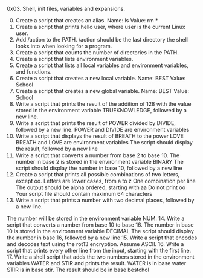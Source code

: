 0x03. Shell, init files, variables and expansions.

0. Create a script that creates an alias.
	Name: ls
	Value: rm *
1. Create a script that prints hello user, where user is the current Linux user.
2. Add /action to the PATH. /action should be the last directory the shell looks into when looking for a program.
3. Create a script that counts the number of directories in the PATH.
4. Create a script that lists environment variables.
5. Create a script that lists all local variables and environment variables, and functions.
6. Create a script that creates a new local variable.
		Name: BEST
		Value: School
7. Create a script that creates a new global variable.
	Name: BEST
	Value: School
8. Write a script that prints the result of the addition of 128 with the value stored in the environment variable TRUEKNOWLEDGE, followed by a new line.
9. Write a script that prints the result of POWER divided by DIVIDE, followed by a new line.
	POWER and DIVIDE are environment variables
10. Write a script that displays the result of BREATH to the power LOVE
	BREATH and LOVE are environment variables
	The script should display the result, followed by a new line
11. Write a script that converts a number from base 2 to base 10.
	The number in base 2 is stored in the environment variable BINARY
	The script should display the number in base 10, followed by a new line
12. Create a script that prints all possible combinations of two letters, except oo.
	Letters are lower cases, from a to z
	One combination per line
	The output should be alpha ordered, starting with aa
	Do not print oo
	Your script file should contain maximum 64 characters
13. Write a script that prints a number with two decimal places, followed by a new line.

The number will be stored in the environment variable NUM.
14. Write a script that converts a number from base 10 to base 16.
	The number in base 10 is stored in the environment variable DECIMAL
	The script should display the number in base 16, followed by a new line
15. Write a script that encodes and decodes text using the rot13 encryption. Assume ASCII.
16. Write a script that prints every other line from the input, starting with the first line.
17. Write a shell script that adds the two numbers stored in the environment variables WATER and STIR and prints the result.
	WATER is in base water
	STIR is in base stir.
	The result should be in base bestchol
